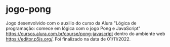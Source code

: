 # jogo-pong
Jogo desenvolvido com o auxilio do curso da Alura "Lógica de programação: comece em lógica com o jogo Pong e JavaScript" <https://cursos.alura.com.br/course/pong-javascript> dentro do ambiente web https://editor.p5js.org/.
Foi finalizado na data de 01/11/2022.
